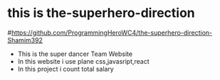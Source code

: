 
# this is the-superhero-direction
#https://github.com/ProgrammingHeroWC4/the-superhero-direction-Shamim392


- This is the super dancer Team Website 
- In this website i use plane css,javasript,react
- In this project i count total salary
